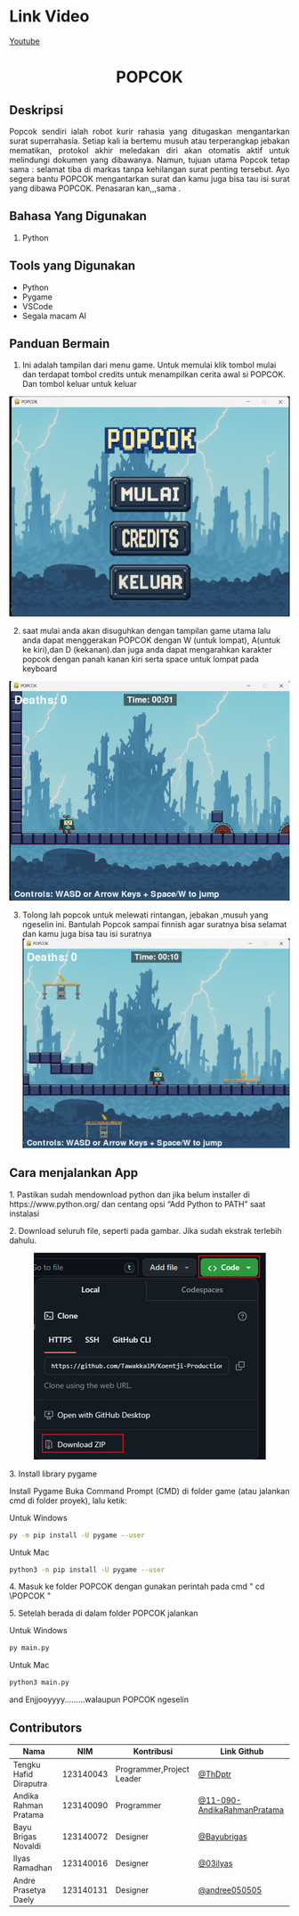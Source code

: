 # Link Video 

[Youtube ](https://youtu.be/keqZ72N7k6A)


# <h1 align="center">POPCOK</h1>

##  Deskripsi

<p align="justify">
  Popcok sendiri ialah robot kurir rahasia yang ditugaskan 
mengantarkan surat superrahasia. Setiap kali ia bertemu musuh 
atau terperangkap jebakan mematikan, protokol akhir meledakan
diri  akan otomatis aktif untuk melindungi dokumen yang dibawanya. 
Namun, tujuan utama Popcok tetap sama : selamat tiba di markas 
tanpa kehilangan surat penting tersebut.  Ayo segera bantu POPCOK 
mengantarkan surat dan kamu juga bisa tau isi surat yang dibawa POPCOK.
Penasaran kan,,,sama .
</p>

## Bahasa Yang Digunakan

<ol>
    <li> Python</li>
</ol>

##  Tools yang Digunakan
- Python
- Pygame
- VSCode
- Segala macam AI


## Panduan Bermain

1. Ini adalah tampilan dari menu game. Untuk memulai klik tombol mulai
   dan terdapat tombol credits untuk menampilkan cerita awal si POPCOK.
   Dan tombol keluar untuk keluar 

![Tampilan menu!](POPCOK/README/halaman_mulai.png)

2. saat mulai anda akan disuguhkan dengan tampilan game utama 
   lalu anda dapat menggerakan POPCOK dengan W (untuk lompat),
   A(untuk ke kiri),dan D (kekanan).dan juga anda dapat mengarahkan
   karakter popcok dengan panah kanan kiri serta space untuk lompat
   pada keyboard 

![Lompat lompat!](POPCOK/README/awal_game.png)

3. Tolong lah popcok untuk melewati rintangan, jebakan ,musuh yang 
ngeselin ini. Bantulah Popcok sampai finnish agar suratnya bisa 
selamat dan kamu juga bisa tau isi suratnya 
![Good luck!](POPCOK/README/saat_finnish.png)




## Cara menjalankan App
<p>1. Pastikan sudah mendownload python dan jika belum installer di https://www.python.org/
      dan centang opsi “Add Python to PATH” saat instalasi</p>
<p>2. Download seluruh file, seperti pada gambar. Jika sudah ekstrak terlebih dahulu.</p>


<p align="center">
  <img src="POPCOK/README/zip.png" alt="Download File!" />
</p>
<p>3. Install library pygame</p>

<p align="justify">
Install Pygame Buka Command Prompt (CMD) di folder game 
(atau jalankan cmd di folder proyek), lalu ketik:
</p>

<p>Untuk Windows</p>

```bash
py -m pip install -U pygame --user
```

<p>Untuk Mac</p>

```bash
python3 -m pip install -U pygame --user
```
<p>4. Masuk ke folder POPCOK dengan gunakan perintah pada cmd " cd \POPCOK "</p>

<p>5. Setelah berada di dalam folder POPCOK jalankan </p>
<p>Untuk Windows</p>

```bash
py main.py

```

<p>Untuk Mac</p>

```bash
python3 main.py
```

<p>and Enjjooyyyy.........walaupun POPCOK ngeselin</p>


## Contributors

| Nama                      | NIM       | Kontribusi                 | Link Github                                                                  |
| --------------------------| --------- | -------------------------- | ---------------------------------------------------------------------------- |
| Tengku Hafid Diraputra    | 123140043 | Programmer,Project Leader  | [@ThDptr](https://github.com/ThDptr)                                         |
| Andika Rahman Pratama     | 123140090 | Programmer                 | [@11-090-AndikaRahmanPratama](https://github.com/11-090-AndikaRahmanPratama) |
| Bayu Brigas Novaldi       | 123140072 | Designer                   | [@Bayubrigas](https://github.com/Bayubrigas)                                 |
| Ilyas Ramadhan            | 123140016 | Designer                   | [@03ilyas](https://github.com/03ilyas)                                       |
| Andre Prasetya Daely      | 123140131 | Designer                   | [@andree050505](http://github.com/andree050505)                              |

